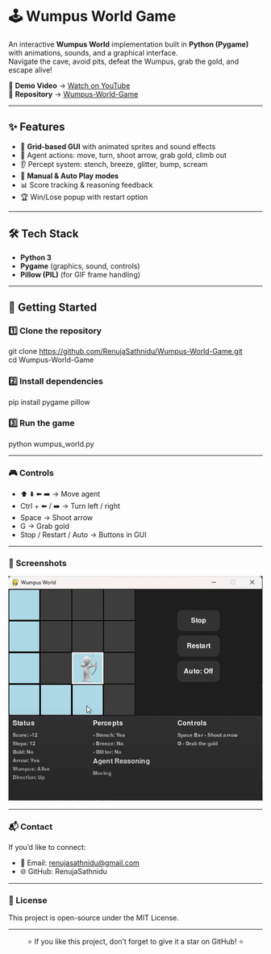 # 🕹️ Wumpus World Game  

An interactive **Wumpus World** implementation built in **Python (Pygame)** with animations, sounds, and a graphical interface.  
Navigate the cave, avoid pits, defeat the Wumpus, grab the gold, and escape alive!  

🎥 **Demo Video** → [Watch on YouTube](https://www.youtube.com/watch?v=ikOUOWSridM)  
📂 **Repository** → [Wumpus-World-Game](https://github.com/RenujaSathnidu/Wumpus-World-Game)  

---

## ✨ Features
- 🎨 **Grid-based GUI** with animated sprites and sound effects  
- 🧭 Agent actions: move, turn, shoot arrow, grab gold, climb out  
- 👂 Percept system: stench, breeze, glitter, bump, scream  
- 🔄 **Manual & Auto Play modes**  
- 📊 Score tracking & reasoning feedback  
- 🏆 Win/Lose popup with restart option  

---

## 🛠️ Tech Stack
- **Python 3**  
- **Pygame** (graphics, sound, controls)  
- **Pillow (PIL)** (for GIF frame handling)  

---

## 🚀 Getting Started

### 1️⃣ Clone the repository  

git clone https://github.com/RenujaSathnidu/Wumpus-World-Game.git <br>
cd Wumpus-World-Game

### 2️⃣ Install dependencies

pip install pygame pillow

### 3️⃣ Run the game

python wumpus_world.py

---

### 🎮 Controls

- ⬆️ ⬇️ ⬅️ ➡️ → Move agent
- Ctrl + ⬅️ / ➡️ → Turn left / right
- Space → Shoot arrow
- G → Grab gold
- Stop / Restart / Auto → Buttons in GUI

---

### 📸 Screenshots

![Screenshot 1](assets/Screenshot_1.png)

---

### 📬 Contact

If you’d like to connect:

- 📧 Email: renujasathnidu@gmail.com
- 🌐 GitHub: RenujaSathnidu

---

### 📜 License

This project is open-source under the MIT License.

---

<p align="center"> ⭐ If you like this project, don’t forget to give it a star on GitHub! ⭐ </p>
